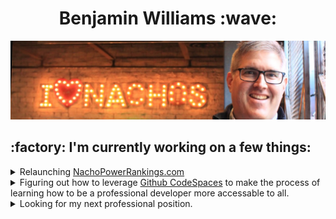 <h1 align="center">Benjamin Williams :wave:</h1>

![I love nachos!](./nacho-banner.jpeg)

<h2>:factory: I'm currently working on a few things:</h2>

<details>
<summary>Relaunching <a href="http://nachopowerrankings.com">NachoPowerRankings.com</a></summary>
---
I have a love of nachos that inspired me around 2015-2016 to create a nacho power rankings website.  I had devised a rating scale that factored in multiple criteria to try to objectively determine where the best place for nachos were in Columbus.  At that time Condado Tacos was on top of the leaderboard with their $5 bowl of nachos, but a post pandemic reset needs to occur.  I also want to leverage my own skills for web development instead of using WordPress.

Maintaining this site is what gave me some confidence that I knew what I was doing with web development; helping convince me that I was capable of going into software development for my second career.

---

</details>
<details>
<summary>Figuring out how to leverage <a href="https://github.com/features/codespaces">Github CodeSpaces</a> to make the process of learning how to be a professional developer more accessable to all.</summary>
---
I went to a coding bootcamp to learn software development and later returned to the bootcamp as an instructor.  While there I worked with GitHub to be become one of their Campus Advisors.  GitHub has some fantastic tools for educators that help manage assignments: giving students their own repositories for assignments based on a template, automatically grouping students into teams on team projects, and allowing for grading feedback through pull requests.

One of the challenges I saw as an instructor was that not every student started at the same place in regards to experience or resources. One of my students had a laptop that was given to her by a family member that was woefully under powered for a modern IDE and would constantly face issues because their developer environment was not setting them up for success. I am interested in working with GitHub again to figure out how to use their new <a href="https://github.com/features/codespaces">CodeSpaces</a> product to help provide a cloud based solution to provide a development environment that can be used on a Chromebook or even a tablet. This can help lower the barrier of entry for potential students of software developers, providing them an equal footing with the other students in regards to their development environments.

---

</details>
<details>
<summary>Looking for my next professional position.</summary>
---
If you've come this far you might be interested in helping me with this, so here's some things about me:

I am a software developer currently loooking for work. I have a passion for the following:

- Doing the right thing, even if it is hard.
- Open and honest communication.
- Learning new things.
- Helping others learn new things.
- Delivering working software.

I like to consider myself a <em>professional</em> developer, meaning:

- I take time to ensure I am always learning new things.
- I stay up to date on with enhancements and changes to the tech stacks I am working with.
- I work on making sure I have a good understanding of the tools I use.
- I am always looking for feedback on performance.

I am looking for a role that will give me a chance to:

- Continue learning new things.
- Help others learn new things.
- Do interesting work.
- Lead and plan product work.
- Be a part of a team that is open, diverse, and welcoming to everyone.
</details>
